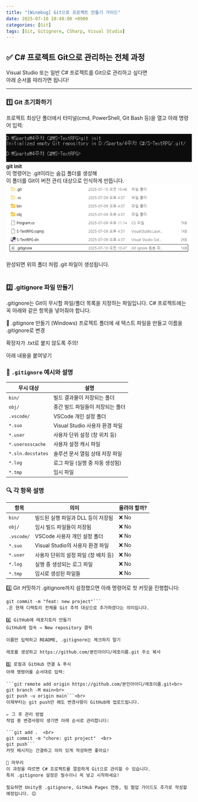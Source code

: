 ```yaml
---
title: "[Winebug] Git으로 프로젝트 만들기 가이드"
date: 2025-07-10 10:49:00 +0900
categories: [Git]
tags: [Git, Gitignore, CSharp, Visual Studio]
---
```


## ✅ C# 프로젝트 Git으로 관리하는 전체 과정

Visual Studio 또는 일반 C# 프로젝트를 Git으로 관리하고 싶다면  
아래 순서를 따라가면 됩니다!

---

### 1️⃣ Git 초기화하기

프로젝트 최상단 폴더에서 터미널(cmd, PowerShell, Git Bash 등)을 열고 아래 명령어 입력:

![Git-Init.jpg](assets/img/Git/Git-Tracking.jpg)  
**git init**  
이 명령어는 .git이라는 숨김 폴더를 생성해  
이 폴더를 Git이 버전 관리 대상으로 인식하게 만듭니다.  
![Git-Init.jpg](assets/img/Git/Git-Tracking2.jpg)  
<br>
완성되면 위의 폴더 처럼 .git 파일이 생성됩니다.  
<br>
### 2️⃣ .gitignore 파일 만들기
.gitignore는 Git이 무시할 파일/폴더 목록을 지정하는 파일입니다.
C# 프로젝트에는 꼭 아래와 같은 항목을 넣어줘야 합니다.

📄 .gitignore 만들기 (Windows)
프로젝트 폴더에 새 텍스트 파일을 만들고 이름을 .gitignore로 변경

확장자가 .txt로 붙지 않도록 주의!

아래 내용을 붙여넣기

### 📄 `.gitignore` 예시와 설명

| 무시 대상           | 설명                                           |
|---------------------|------------------------------------------------|
| `bin/`              | 빌드 결과물이 저장되는 폴더                   |
| `obj/`              | 중간 빌드 파일들이 저장되는 폴더              |
| `.vscode/`          | VSCode 개인 설정 폴더                         |
| `*.suo`             | Visual Studio 사용자 환경 파일                |
| `*.user`            | 사용자 단위 설정 (창 위치 등)                |
| `*.userosscache`    | 사용자 설정 캐시 파일                         |
| `*.sln.docstates`   | 솔루션 문서 열림 상태 저장 파일               |
| `*.log`             | 로그 파일 (실행 중 자동 생성됨)              |
| `*.tmp`             | 임시 파일                                     |


### 🔍 각 항목 설명

| 항목        | 의미                                               | 올려야 할까? |
|-------------|----------------------------------------------------|---------------|
| `bin/`      | 빌드된 실행 파일과 DLL 등이 저장됨                | ❌ No         |
| `obj/`      | 임시 빌드 파일들이 저장됨                          | ❌ No         |
| `.vscode/`  | VSCode 사용자 개인 설정 폴더                      | ❌ No         |
| `*.suo`     | Visual Studio의 사용자 환경 파일                  | ❌ No         |
| `*.user`    | 사용자 단위의 설정 파일 (창 배치 등)              | ❌ No         |
| `*.log`     | 실행 중 생성되는 로그 파일                        | ❌ No         |
| `*.tmp`     | 임시로 생성된 파일들                              | ❌ No         |


3️⃣ Git 커밋하기
.gitignore까지 설정했으면 아래 명령어로 첫 커밋을 진행합니다:  
  
```git add .  <br>
git commit -m "feat: new project"```  
.은 현재 디렉토리 전체를 Git 추적 대상으로 추가하겠다는 의미입니다.  
  
4️⃣ GitHub에 레포지토리 만들기  
GitHub에 접속 → New repository 클릭    
  
이름만 입력하고 README, .gitignore는 체크하지 말기  
  
레포를 생성하고 https://github.com/본인아이디/레포이름.git 주소 복사  
  
5️⃣ 로컬과 GitHub 연결 & 푸시  
아래 명령어를 순서대로 입력:  
   
```git remote add origin https://github.com/본인아이디/레포이름.git<br> 
git branch -M main<br>
git push -u origin main```<br>  
이제부터는 git push만 해도 변경사항이 GitHub에 업로드됩니다.   
  
✏️ 그 후 관리 방법  
작업 중 변경사항이 생기면 아래 순서로 관리합니다:  
  
```git add .  <br>
git commit -m "chore: git project"  <br>
git push```  
커밋 메시지는 간결하고 의미 있게 작성하면 좋아요!  
  
🧼 마무리  
이 과정을 따르면 C# 프로젝트를 깔끔하게 Git으로 관리할 수 있습니다.  
특히 .gitignore 설정은 필수이니 꼭 넣고 시작하세요!  
  
필요하면 Unity용 .gitignore, GitHub Pages 연동, 팀 협업 가이드도 추가로 작성할 예정입니다. 😊  
